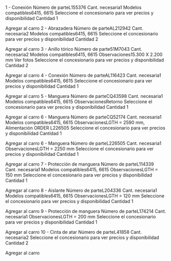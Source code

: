 1 -
Conexión
Número de parteL155376
Cant. necesaria1
Modelos compatibles6415, 6615
Seleccione el concesionario para ver precios y disponibilidad
Cantidad
1

Agregar al carro
2 -
Abrazadera
Número de parteAL212942
Cant. necesaria2
Modelos compatibles6415, 6615
Seleccione el concesionario para ver precios y disponibilidad
Cantidad
2

Agregar al carro
3 -
Anillo tórico
Número de parte51M7043
Cant. necesaria2
Modelos compatibles6415, 6615
Observaciones15.300 X 2.200 mm
Ver fotos
Seleccione el concesionario para ver precios y disponibilidad
Cantidad
2

Agregar al carro
4 -
Conexión
Número de parteAL116423
Cant. necesaria1
Modelos compatibles6415, 6615
Seleccione el concesionario para ver precios y disponibilidad
Cantidad
1

Agregar al carro
5 -
Manguera
Número de parteCQ43598
Cant. necesaria1
Modelos compatibles6415, 6615
ObservacionesRetorno
Seleccione el concesionario para ver precios y disponibilidad
Cantidad
1

Agregar al carro
6 -
Manguera
Número de parteCQ52174
Cant. necesaria1
Modelos compatibles6415, 6615
ObservacionesLGTH = 2590 mm, Alimentación ORDER L226505
Seleccione el concesionario para ver precios y disponibilidad
Cantidad
1

Agregar al carro
6 -
Manguera
Número de parteL226505
Cant. necesaria1
ObservacionesLGTH = 2250 mm
Seleccione el concesionario para ver precios y disponibilidad
Cantidad
1

Agregar al carro
7 -
Protección de manguera
Número de parteL114339
Cant. necesaria1
Modelos compatibles6415, 6615
ObservacionesLGTH = 150 mm
Seleccione el concesionario para ver precios y disponibilidad
Cantidad
1

Agregar al carro
8 -
Aislante
Número de parteL204336
Cant. necesaria1
Modelos compatibles6415, 6615
ObservacionesLGTH = 120 mm
Seleccione el concesionario para ver precios y disponibilidad
Cantidad
1

Agregar al carro
9 -
Protección de manguera
Número de parteL174214
Cant. necesaria1
ObservacionesLGTH = 200 mm
Seleccione el concesionario para ver precios y disponibilidad
Cantidad
1

Agregar al carro
10 -
Cinta de atar
Número de parteL41858
Cant. necesaria2
Seleccione el concesionario para ver precios y disponibilidad
Cantidad
2

Agregar al carro